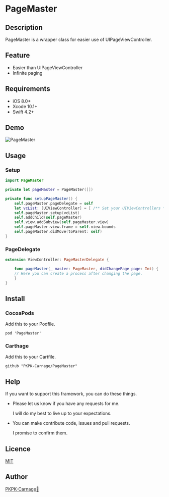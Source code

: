 # PageMaster

## Description
PageMaster is a wrapper class for easier use of UIPageViewController.

## Feature
- Easier than UIPageViewController
- Infinite paging

## Requirements
- iOS 8.0+
- Xcode 10.1+
- Swift 4.2+

## Demo
![PageMaster](https://user-images.githubusercontent.com/20692907/52523149-86087900-2cd1-11e9-8acc-085115bef937.gif)

## Usage

### Setup
```swift
import PageMaster

private let pageMaster = PageMaster([])

private func setupPageMaster() {
    self.pageMaster.pageDelegate = self
    let vcList: [UIViewController] = [ /** Set your UIViewControllers */ ]
    self.pageMaster.setup(vcList)
    self.addChild(self.pageMaster)
    self.view.addSubview(self.pageMaster.view)
    self.pageMaster.view.frame = self.view.bounds
    self.pageMaster.didMove(toParent: self)
}
```

### PageDelegate
```swift
extension ViewController: PageMasterDelegate {

    func pageMaster(_ master: PageMaster, didChangePage page: Int) {
	// Here you can create a process after changing the page.
    }
}
```

## Install

### CocoaPods  
Add this to your Podfile.

```PodFile
pod 'PageMaster'
```

### Carthage  
Add this to your Cartfile.

```Cartfile
github "PKPK-Carnage/PageMaster"
```

## Help

If you want to support this framework, you can do these things.

- Please let us know if you have any requests for me.

	I will do my best to live up to your expectations.

- You can make contribute code, issues and pull requests.
	
	I promise to confirm them.

## Licence

[MIT](https://github.com/PKPK-Carnage/PageViewController/blob/master/LICENSE)

## Author

[PKPK-Carnage🦎](https://github.com/PKPK-Carnage)
